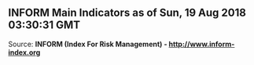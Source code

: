 ## INFORM Main Indicators as of Sun, 19 Aug 2018 03:30:31 GMT

Source: **INFORM (Index For Risk Management) - http://www.inform-index.org**